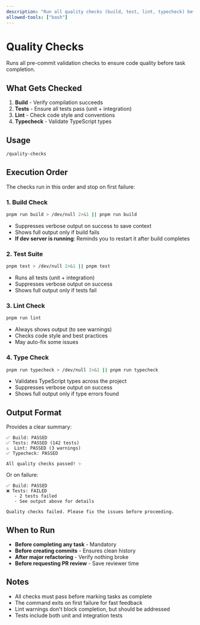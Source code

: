 ```yaml
---
description: "Run all quality checks (build, test, lint, typecheck) before completing tasks"
allowed-tools: ["bash"]
---
```


# Quality Checks

Runs all pre-commit validation checks to ensure code quality before task completion.

## What Gets Checked

1. **Build** - Verify compilation succeeds
2. **Tests** - Ensure all tests pass (unit + integration)
3. **Lint** - Check code style and conventions
4. **Typecheck** - Validate TypeScript types

## Usage

```bash
/quality-checks
```

## Execution Order

The checks run in this order and stop on first failure:

### 1. Build Check
```bash
pnpm run build > /dev/null 2>&1 || pnpm run build
```
- Suppresses verbose output on success to save context
- Shows full output only if build fails
- **If dev server is running**: Reminds you to restart it after build completes

### 2. Test Suite
```bash
pnpm test > /dev/null 2>&1 || pnpm test
```
- Runs all tests (unit + integration)
- Suppresses verbose output on success
- Shows full output only if tests fail

### 3. Lint Check
```bash
pnpm run lint
```
- Always shows output (to see warnings)
- Checks code style and best practices
- May auto-fix some issues

### 4. Type Check
```bash
pnpm run typecheck > /dev/null 2>&1 || pnpm run typecheck
```
- Validates TypeScript types across the project
- Suppresses verbose output on success
- Shows full output only if type errors found

## Output Format

Provides a clear summary:

```
✅ Build: PASSED
✅ Tests: PASSED (142 tests)
⚠️  Lint: PASSED (3 warnings)
✅ Typecheck: PASSED

All quality checks passed! ✨
```

Or on failure:

```
✅ Build: PASSED
❌ Tests: FAILED
   - 2 tests failed
   - See output above for details

Quality checks failed. Please fix the issues before proceeding.
```

## When to Run

- **Before completing any task** - Mandatory
- **Before creating commits** - Ensures clean history
- **After major refactoring** - Verify nothing broke
- **Before requesting PR review** - Save reviewer time

## Notes

- All checks must pass before marking tasks as complete
- The command exits on first failure for fast feedback
- Lint warnings don't block completion, but should be addressed
- Tests include both unit and integration tests
